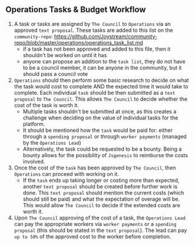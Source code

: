 ## Operations Tasks & Budget Workflow

1. A task or tasks are assigned by `The Council` to `Operations` via an approved `text proposal`. These tasks are added to this list on the `community-repo`: https://github.com/Joystream/community-repo/blob/master/operations/operations_task_list.md
	* if a task has not been approved and added to this file, then it shouldn't be worked on until it has
	* anyone can propose an addition to the `task list`, they do not have to be a council member, it can be anyone in the community, but it should pass a council vote
2. `Operations` should then perform some basic research to decide on what the task would cost to complete AND the expected time it would take to complete. Each individual `task` should be then submitted as a `text proposal` to `The Council`. This allows `The Council` to decide whether the cost of the task is worth it.
	* Multiple tasks shouldn't be submitted at once, as this creates a challenge when deciding on the value of individual tasks for the platform.
	* It should be mentioned how the `task` would be paid for: either through a `spending proposal` or through `worker payments` (managed by the `Operations Lead`)
	* Alternatively, the task could be requested to be a bounty. Being a bounty allows for the possibility of `Jsgenesis` to reimburse the costs involved.
3. Once the cost of the `task` has been approved by `The Council`, then `Operations` can proceed with working on it.
	* If the `task` ends up taking longer or costing more than expected, another `text proposal` should be created before further work is done. This `text proposal` should mention the current costs (which should still be paid) and what the expectation of overage will be. This would allow `The Council` to decide if the extended costs are worth it.
4. Upon `The Council` approving of the cost of a task, the `Operations Lead` can pay the appropriate workers via `worker payments` or a `spending proposal` (this should be stated in the `text proposal`). The lead can pay `up to 50%` of the approved cost to the worker before completion.